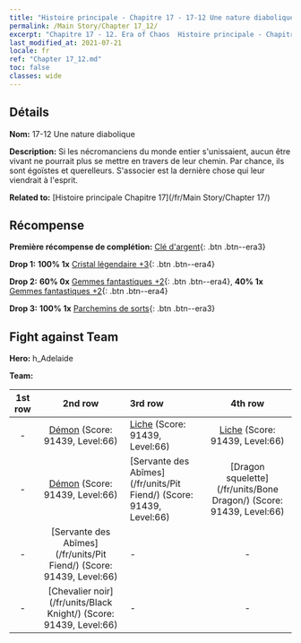 ```yaml
---
title: "Histoire principale - Chapitre 17 - 17-12 Une nature diabolique"
permalink: /Main Story/Chapter 17_12/
excerpt: "Chapitre 17 - 12. Era of Chaos  Histoire principale - Chapitre 17_12. 17-12 Une nature diabolique"
last_modified_at: 2021-07-21
locale: fr
ref: "Chapter 17_12.md"
toc: false
classes: wide
---
```


## Détails

 **Nom:** 17-12 Une nature diabolique

 **Description:** Si les nécromanciens du monde entier s'unissaient, aucun être vivant ne pourrait plus se mettre en travers de leur chemin. Par chance, ils sont égoïstes et querelleurs. S'associer est la dernière chose qui leur viendrait à l'esprit.

 **Related to:** [Histoire principale Chapitre 17](/fr/Main Story/Chapter 17/)

## Récompense

 **Première récompense de complétion:** [Clé d'argent](/ItemsFR/con_693/){: .btn .btn--era3}

 **Drop 1:** **100% 1x** [Cristal légendaire +3](/ItemsFR/mat_59/){: .btn .btn--era4}

 **Drop 2:** **60% 0x** [Gemmes fantastiques +2](/ItemsFR/mat_51/){: .btn .btn--era4}, **40% 1x** [Gemmes fantastiques +2](/ItemsFR/mat_51/){: .btn .btn--era4}

 **Drop 3:** **100% 1x** [Parchemins de sorts](/ItemsFR/con_694/){: .btn .btn--era3}


## Fight against Team
 **Hero:** h_Adelaide

 **Team:**


  | 1st row | 2nd row | 3rd row | 4th row |
  |:----:|:----:|:----|:----:|
  | - | [Démon](/fr/units/Demon/) (Score: 91439, Level:66)  | [Liche](/fr/units/Lich/) (Score: 91439, Level:66)  | [Liche](/fr/units/Lich/) (Score: 91439, Level:66)  |
  | - | [Démon](/fr/units/Demon/) (Score: 91439, Level:66)  | [Servante des Abîmes](/fr/units/Pit Fiend/) (Score: 91439, Level:66)  | [Dragon squelette](/fr/units/Bone Dragon/) (Score: 91439, Level:66)  |
  | - | [Servante des Abîmes](/fr/units/Pit Fiend/) (Score: 91439, Level:66)  | - | - |
  | - | [Chevalier noir](/fr/units/Black Knight/) (Score: 91439, Level:66)  | - | - |


